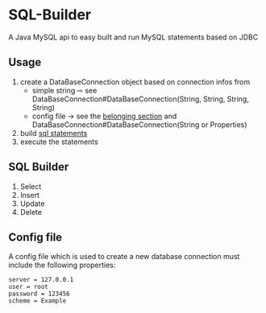 # SQL-Builder
A Java MySQL api to easy built and run MySQL statements based on JDBC

## Usage
1. create a DataBaseConnection object based on connection infos from
   + simple string ⇨ see DataBaseConnection#DataBaseConnection(String, String, String, String)
   + config file → see the [belonging section](#config-file) and DataBaseConnection#DataBaseConnection(String or Properties)
2. build [sql statements](#sql-builder)
3. execute the statements

## SQL Builder
1. Select 
2. Insert
3. Update
4. Delete

## Config file
A config file which is used to create a new database connection must include the following properties:
````
server = 127.0.0.1
user = root
password = 123456
scheme = Example
````